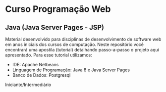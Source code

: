 # Curso Programação Web

## Java (Java Server Pages - JSP)

Material desenvolvido para disciplinas de desenvolvimento de software web em anos iniciais dos cursos de computação.
Neste repositório você encontrará uma apostila (tutorial) detalhando passo-a-passo o projeto aqui apresentado.
Para esse tutorial utilizamos:

- IDE: Apache Netbeans
- Linguagem de Programação: Java 8 e Java Server Pages
- Banco de Dados: Postgresql

Iniciante/Intermediário
